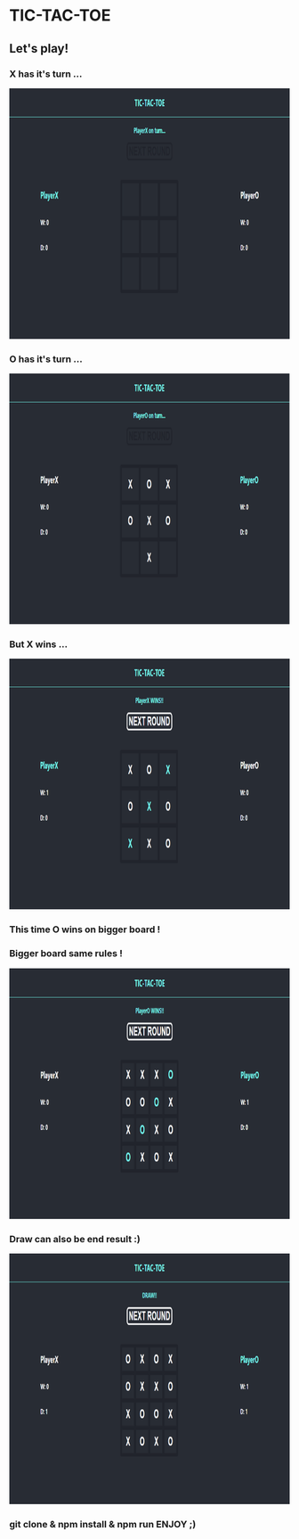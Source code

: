 # TIC-TAC-TOE

## Let's play!

### X has it's turn ...

<img src="./TicTacToe1.PNG" width="900" height="450" >

### O has it's turn ...

<img src="./TicTacToe2.PNG" width="900" height="450" >

### But X wins ...

<img src="./TicTacToe3.PNG" width="900" height="450" >

### This time O wins on bigger board !

### Bigger board same rules !

<img src="./TicTacToe4.PNG" width="900" height="450" >

### Draw can also be end result :)

<img src="./TicTacToe5.PNG" width="900" height="450" >

### git clone & npm install & npm run ENJOY ;)
